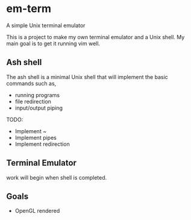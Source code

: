 # em-term
A simple Unix terminal emulator

This is a project to make my own terminal emulator and a Unix shell. My main goal is to get it running vim well.

## Ash shell
The ash shell is a minimal Unix shell that will implement the basic commands such as,
- running programs
- file redirection
- input/output piping

TODO: 
- Implement ~
- Implement pipes
- Implement redirection 

## Terminal Emulator
work will begin when shell is completed.

## Goals
- OpenGL rendered
